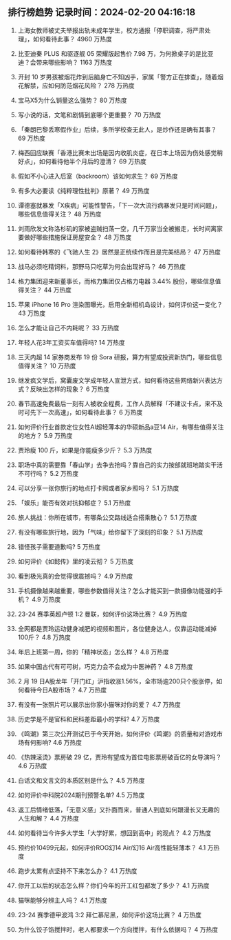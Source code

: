 
## 排行榜趋势 记录时间：2024-02-20 04:16:18
  
  1. 上海女教师被丈夫举报出轨未成年学生，校方通报「停职调查，将严肃处理」，如何看待此事？ 4960 万热度
    
  2. 比亚迪秦 PLUS 和驱逐舰 05 荣耀版起售价 7.98 万，为何掀桌子的是比亚迪？会带来哪些影响？ 1163 万热度
    
  3. 开封 10 岁男孩被烟花炸到后脑身亡不知凶手，家属「警方正在排查」，随着烟花解禁，应如何防范烟花风险？ 278 万热度
    
  4. 宝马X5为什么销量这么强势？ 80 万热度
    
  5. 写小说的话，文笔和剧情到底哪个更重要？ 70 万热度
    
  6. 「秦朗巴黎丢寒假作业」后续，多所学校查无此人，是炒作还是确有其事？ 69 万热度
    
  7. 梅西回应缺赛「香港比赛未出场是因内收肌炎症，在日本上场因为伤处感觉稍好点」，如何看待他半个月后的澄清？ 69 万热度
    
  8. 假如不小心进入后室（backroom）该如何求生？ 69 万热度
    
  9. 有多大必要读《纯粹理性批判》原著？ 49 万热度
    
  10. 谭德塞就暴发「X疾病」可能性警告，「下一次大流行病暴发只是时间问题」，哪些信息值得关注？ 48 万热度
    
  11. 刘雨欣发文称洛杉矶的家被盗贼扫荡一空，几千万家当全被搬走，长时间离家要做好哪些措施保证房屋安全？ 48 万热度
    
  12. 如何看待韩寒的《飞驰人生 2》居然是正统续作而且是完美结局？ 47 万热度
    
  13. 战马必须吃精饲料，那野马只吃草为何会出现好马？ 46 万热度
    
  14. 格力集团迎来新董事长，而格力集团仅占格力电器 3.44% 股份，哪些信息值得关注？ 44 万热度
    
  15. 苹果 iPhone 16 Pro 渲染图曝光，启用全新相机岛设计，如何评价这一变化？ 43 万热度
    
  16. 怎么才能让自己不内耗呢？ 33 万热度
    
  17. 年轻人花3年工资买车值得吗? 14 万热度
    
  18. 三天内超 14 家券商发布 19 份 Sora 研报，算力有望成投资新热门，哪些信息值得关注？ 10 万热度
    
  19. 继发疯文学后，窝囊废文学成年轻人宣泄方式，如何看待这些网络新兴表达方式？反映出怎样的现象？ 6 万热度
    
  20. 春节高速免费最后一刻有人被收全程费，工作人员解释「不建议卡点，来不及时可先下一次高速」，如何看待此事？ 6 万热度
    
  21. 如何评价行业首款定位女性AI超轻薄本的华硕新品a豆14 Air，有哪些值得关注的地方？ 5.9 万热度
    
  22. 贾玲瘦 100 斤，如果是你能瘦多少斤？ 5.3 万热度
    
  23. 职场中真的需要靠「春山学」去争去抢吗？靠自己的实力按部就班地踏实干活不可行吗？ 5.2 万热度
    
  24. 可以分享一张你旅行的地点打卡照或者家乡照吗？ 5.1 万热度
    
  25. 「娱乐」能否有效对抗抑郁症？ 5.1 万热度
    
  26. 旅人挑战：你所在城市，有哪条公交路线适合搭乘散心？ 5.1 万热度
    
  27. 有没有哪些旅行地，因为「气味」给你留下了深刻的印象？ 5.1 万热度
    
  28. 错怪孩子需要道歉吗? 5 万热度
    
  29. 如何评价《如懿传》里的凌云彻？ 5 万热度
    
  30. 看到极光真的会觉得很震撼吗？ 4.9 万热度
    
  31. 手机摄像越来越重要，哪些参数值得关注？怎么才能买到一款摄像功能强的手机？ 4.9 万热度
    
  32. 23-24 赛季英超卢顿 1:2 曼联，如何评价这场比赛？ 4.9 万热度
    
  33. 全网都是贾玲运动健身减肥的视频和图片，各位健身达人，仅靠运动能减掉100斤？ 4.8 万热度
    
  34. 年后上班第一周，你的「精神状态」怎么样？ 4.8 万热度
    
  35. 如果中国古代有可可树，巧克力会不会成为中医神药？ 4.8 万热度
    
  36. 2 月 19 日A股龙年「开门红」沪指收涨1.56%，全市场逾200只个股涨停，如何看待今日A股市场？ 4.7 万热度
    
  37. 有没有一张照片可以展示出你家小猫咪对你的爱？ 4.7 万热度
    
  38. 历史学是不是官科和民科差距最小的学科? 4.7 万热度
    
  39. 《鸣潮》第三次公开测试已于今天开始，如何评价《鸣潮》的质量和对游戏市场有何影响? 4.6 万热度
    
  40. 《热辣滚烫》票房破 29 亿，贾玲有望成为首位电影票房破百亿的女导演吗？ 4.6 万热度
    
  41. 白话文和文言文的本质区别是什么？ 4.5 万热度
    
  42. 如何评价中科院2024期刊预警名单? 4.5 万热度
    
  43. 返工后情绪低落，「无意义感」又扑面而来，普通人到底如何跟漫长又无趣的人生和解？ 4.4 万热度
    
  44. 如何看待当今许多大学生「大学好累，想回到高中」的观点？ 4.2 万热度
    
  45. 预约价10499元起，如何评价ROG幻14 Air/幻16 Air高性能轻薄本？ 4.1 万热度
    
  46. 跑步太累有点坚持不下来怎么办？ 4.1 万热度
    
  47. 你开工以后的状态怎么样？你们今年的开工红包都发了多少？ 4.1 万热度
    
  48. 猫咪能够分辨主人吗？ 4.1 万热度
    
  49. 23-24 赛季德甲波鸿 3:2 拜仁慕尼黑，如何评价这场比赛？ 4 万热度
    
  50. 为什么饺子馅搅拌时，老人都要求一个方向搅拌，有什么依据吗？ 4 万热度
    